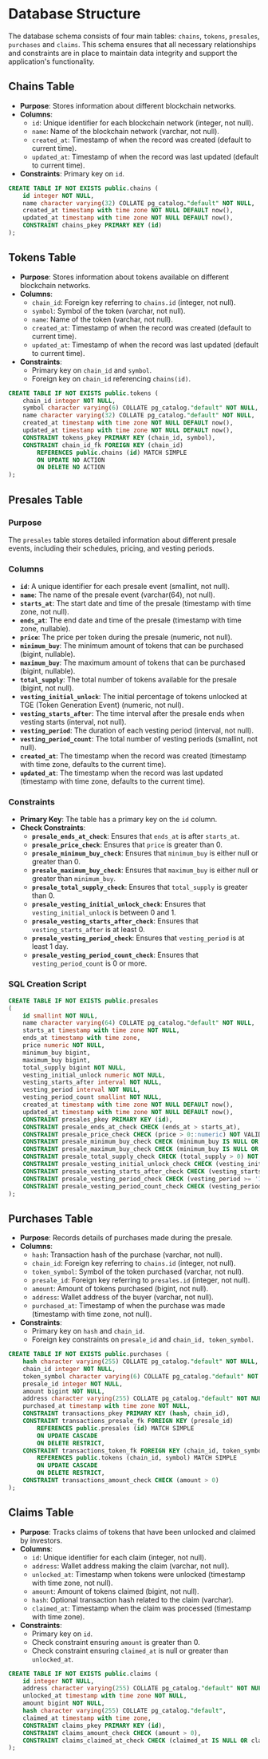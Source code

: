 # Database Structure

The database schema consists of four main tables: `chains`, `tokens`, `presales`, `purchases` and `claims`. This schema ensures that all necessary relationships and constraints are in place to maintain data integrity and support the application's functionality.

## **Chains Table**

- **Purpose**: Stores information about different blockchain networks.
- **Columns**:
  - `id`: Unique identifier for each blockchain network (integer, not null).
  - `name`: Name of the blockchain network (varchar, not null).
  - `created_at`: Timestamp of when the record was created (default to current time).
  - `updated_at`: Timestamp of when the record was last updated (default to current time).
- **Constraints**: Primary key on `id`.

```sql
CREATE TABLE IF NOT EXISTS public.chains (
    id integer NOT NULL,
    name character varying(32) COLLATE pg_catalog."default" NOT NULL,
    created_at timestamp with time zone NOT NULL DEFAULT now(),
    updated_at timestamp with time zone NOT NULL DEFAULT now(),
    CONSTRAINT chains_pkey PRIMARY KEY (id)
);
```

## **Tokens Table**

- **Purpose**: Stores information about tokens available on different blockchain networks.
- **Columns**:
  - `chain_id`: Foreign key referring to `chains.id` (integer, not null).
  - `symbol`: Symbol of the token (varchar, not null).
  - `name`: Name of the token (varchar, not null).
  - `created_at`: Timestamp of when the record was created (default to current time).
  - `updated_at`: Timestamp of when the record was last updated (default to current time).
- **Constraints**:
  - Primary key on `chain_id` and `symbol`.
  - Foreign key on `chain_id` referencing `chains(id)`.

```sql
CREATE TABLE IF NOT EXISTS public.tokens (
    chain_id integer NOT NULL,
    symbol character varying(6) COLLATE pg_catalog."default" NOT NULL,
    name character varying(32) COLLATE pg_catalog."default" NOT NULL,
    created_at timestamp with time zone NOT NULL DEFAULT now(),
    updated_at timestamp with time zone NOT NULL DEFAULT now(),
    CONSTRAINT tokens_pkey PRIMARY KEY (chain_id, symbol),
    CONSTRAINT chain_id_fk FOREIGN KEY (chain_id)
        REFERENCES public.chains (id) MATCH SIMPLE
        ON UPDATE NO ACTION
        ON DELETE NO ACTION
);
```

## **Presales Table**

### **Purpose**

The `presales` table stores detailed information about different presale events, including their schedules, pricing, and vesting periods.

### **Columns**

- **`id`**: A unique identifier for each presale event (smallint, not null).
- **`name`**: The name of the presale event (varchar(64), not null).
- **`starts_at`**: The start date and time of the presale (timestamp with time zone, not null).
- **`ends_at`**: The end date and time of the presale (timestamp with time zone, nullable).
- **`price`**: The price per token during the presale (numeric, not null).
- **`minimum_buy`**: The minimum amount of tokens that can be purchased (bigint, nullable).
- **`maximum_buy`**: The maximum amount of tokens that can be purchased (bigint, nullable).
- **`total_supply`**: The total number of tokens available for the presale (bigint, not null).
- **`vesting_initial_unlock`**: The initial percentage of tokens unlocked at TGE (Token Generation Event) (numeric, not null).
- **`vesting_starts_after`**: The time interval after the presale ends when vesting starts (interval, not null).
- **`vesting_period`**: The duration of each vesting period (interval, not null).
- **`vesting_period_count`**: The total number of vesting periods (smallint, not null).
- **`created_at`**: The timestamp when the record was created (timestamp with time zone, defaults to the current time).
- **`updated_at`**: The timestamp when the record was last updated (timestamp with time zone, defaults to the current time).

### **Constraints**

- **Primary Key**: The table has a primary key on the `id` column.
- **Check Constraints**:
  - **`presale_ends_at_check`**: Ensures that `ends_at` is after `starts_at`.
  - **`presale_price_check`**: Ensures that `price` is greater than 0.
  - **`presale_minimum_buy_check`**: Ensures that `minimum_buy` is either null or greater than 0.
  - **`presale_maximum_buy_check`**: Ensures that `maximum_buy` is either null or greater than `minimum_buy`.
  - **`presale_total_supply_check`**: Ensures that `total_supply` is greater than 0.
  - **`presale_vesting_initial_unlock_check`**: Ensures that `vesting_initial_unlock` is between 0 and 1.
  - **`presale_vesting_starts_after_check`**: Ensures that `vesting_starts_after` is at least 0.
  - **`presale_vesting_period_check`**: Ensures that `vesting_period` is at least 1 day.
  - **`presale_vesting_period_count_check`**: Ensures that `vesting_period_count` is 0 or more.

### **SQL Creation Script**

```sql
CREATE TABLE IF NOT EXISTS public.presales
(
    id smallint NOT NULL,
    name character varying(64) COLLATE pg_catalog."default" NOT NULL,
    starts_at timestamp with time zone NOT NULL,
    ends_at timestamp with time zone,
    price numeric NOT NULL,
    minimum_buy bigint,
    maximum_buy bigint,
    total_supply bigint NOT NULL,
    vesting_initial_unlock numeric NOT NULL,
    vesting_starts_after interval NOT NULL,
    vesting_period interval NOT NULL,
    vesting_period_count smallint NOT NULL,
    created_at timestamp with time zone NOT NULL DEFAULT now(),
    updated_at timestamp with time zone NOT NULL DEFAULT now(),
    CONSTRAINT presales_pkey PRIMARY KEY (id),
    CONSTRAINT presale_ends_at_check CHECK (ends_at > starts_at),
    CONSTRAINT presale_price_check CHECK (price > 0::numeric) NOT VALID,
    CONSTRAINT presale_minimum_buy_check CHECK (minimum_buy IS NULL OR minimum_buy > 0) NOT VALID,
    CONSTRAINT presale_maximum_buy_check CHECK (minimum_buy IS NULL OR maximum_buy IS NULL OR maximum_buy > minimum_buy) NOT VALID,
    CONSTRAINT presale_total_supply_check CHECK (total_supply > 0) NOT VALID,
    CONSTRAINT presale_vesting_initial_unlock_check CHECK (vesting_initial_unlock >= 0::numeric AND vesting_initial_unlock <= 1::numeric) NOT VALID,
    CONSTRAINT presale_vesting_starts_after_check CHECK (vesting_starts_after >= '00:00:00'::interval) NOT VALID,
    CONSTRAINT presale_vesting_period_check CHECK (vesting_period >= '1 day'::interval) NOT VALID,
    CONSTRAINT presale_vesting_period_count_check CHECK (vesting_period_count >= 0) NOT VALID
);
```

## **Purchases Table**

- **Purpose**: Records details of purchases made during the presale.
- **Columns**:
  - `hash`: Transaction hash of the purchase (varchar, not null).
  - `chain_id`: Foreign key referring to `chains.id` (integer, not null).
  - `token_symbol`: Symbol of the token purchased (varchar, not null).
  - `presale_id`: Foreign key referring to `presales.id` (integer, not null).
  - `amount`: Amount of tokens purchased (bigint, not null).
  - `address`: Wallet address of the buyer (varchar, not null).
  - `purchased_at`: Timestamp of when the purchase was made (timestamp with time zone, not null).
- **Constraints**:
  - Primary key on `hash` and `chain_id`.
  - Foreign key constraints on `presale_id` and `chain_id, token_symbol`.

```sql
CREATE TABLE IF NOT EXISTS public.purchases (
    hash character varying(255) COLLATE pg_catalog."default" NOT NULL,
    chain_id integer NOT NULL,
    token_symbol character varying(6) COLLATE pg_catalog."default" NOT NULL,
    presale_id integer NOT NULL,
    amount bigint NOT NULL,
    address character varying(255) COLLATE pg_catalog."default" NOT NULL,
    purchased_at timestamp with time zone NOT NULL,
    CONSTRAINT transactions_pkey PRIMARY KEY (hash, chain_id),
    CONSTRAINT transactions_presale_fk FOREIGN KEY (presale_id)
        REFERENCES public.presales (id) MATCH SIMPLE
        ON UPDATE CASCADE
        ON DELETE RESTRICT,
    CONSTRAINT transactions_token_fk FOREIGN KEY (chain_id, token_symbol)
        REFERENCES public.tokens (chain_id, symbol) MATCH SIMPLE
        ON UPDATE CASCADE
        ON DELETE RESTRICT,
    CONSTRAINT transactions_amount_check CHECK (amount > 0)
);
```

## **Claims Table**

- **Purpose**: Tracks claims of tokens that have been unlocked and claimed by investors.
- **Columns**:
  - `id`: Unique identifier for each claim (integer, not null).
  - `address`: Wallet address making the claim (varchar, not null).
  - `unlocked_at`: Timestamp when tokens were unlocked (timestamp with time zone, not null).
  - `amount`: Amount of tokens claimed (bigint, not null).
  - `hash`: Optional transaction hash related to the claim (varchar).
  - `claimed_at`: Timestamp when the claim was processed (timestamp with time zone).
- **Constraints**:
  - Primary key on `id`.
  - Check constraint ensuring `amount` is greater than 0.
  - Check constraint ensuring `claimed_at` is null or greater than `unlocked_at`.

```sql
CREATE TABLE IF NOT EXISTS public.claims (
    id integer NOT NULL,
    address character varying(255) COLLATE pg_catalog."default" NOT NULL,
    unlocked_at timestamp with time zone NOT NULL,
    amount bigint NOT NULL,
    hash character varying(255) COLLATE pg_catalog."default",
    claimed_at timestamp with time zone,
    CONSTRAINT claims_pkey PRIMARY KEY (id),
    CONSTRAINT claims_amount_check CHECK (amount > 0),
    CONSTRAINT claims_claimed_at_check CHECK (claimed_at IS NULL OR claimed_at > unlocked_at)
);
```
